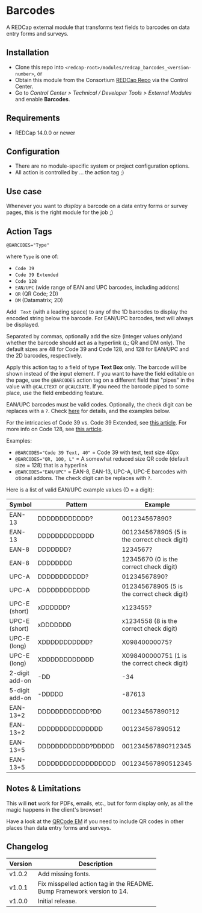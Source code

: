 # Barcodes

A REDCap external module that transforms text fields to barcodes on data entry forms and surveys.

## Installation

- Clone this repo into `<redcap-root>/modules/redcap_barcodes_<version-number>`, or
- Obtain this module from the Consortium [REDCap Repo](https://redcap.vanderbilt.edu/consortium/modules/index.php) via the Control Center.
- Go to _Control Center > Technical / Developer Tools > External Modules_ and enable **Barcodes**.

## Requirements

- REDCap 14.0.0 or newer

## Configuration

- There are no module-specific system or project configuration options.
- All action is controlled by ... the action tag ;)

## Use case

Whenever you want to _display_ a barcode on a data entry forms or survey pages, this is the right module for the job ;)


## Action Tags

`@BARCODES="Type"`

where `Type` is one of:
- `Code 39` 
- `Code 39 Extended` 
- `Code 128`
- `EAN/UPC` (wide range of EAN and UPC barcodes, including addons)
- `QR` (QR Code; 2D) 
- `DM` (Datamatrix; 2D)

Add ` Text` (with a leading space) to any of the 1D barcodes to display the encoded string below the barcode. For EAN/UPC barcodes, text will always be displayed.

Separated by commas, optionally add the size (integer values only)and whether the barcode should act as a hyperlink (`L`; QR and DM only). The default sizes are 48 for Code 39 and Code 128, and 128 for EAN/UPC and the 2D barcodes, respectively.

Apply this action tag to a field of type **Text Box** only. The barcode will be shown instead of the input element. If you want to have the field editable on the page, use the `@BARCODES` action tag on a different field that "pipes" in the value with `@CALCTEXT` or `@CALCDATE`. If you need the barcode piped to some place, use the field embedding feature.

EAN/UPC barcodes must be valid codes. Optionally, the check digit can be replaces with a `?`. Check [here](https://graphicore.github.io/librebarcode/documentation/ean13#ean13-encoder) for details, and the examples below.

For the intricacies of Code 39 vs. Code 39 Extended, see [this article](https://graphicore.github.io/librebarcode/documentation/code39.html). For more info on Code 128, see [this article](https://graphicore.github.io/librebarcode/documentation/code128.html).

Examples: 
- `@BARCODES="Code 39 Text, 40"` = Code 39 with text, text size 40px
- `@BARCODES="QR, 100, L"` = A somewhat reduced size QR code (default size = 128) that is a hyperlink
- `@BARCODES="EAN/UPC"` = EAN-8, EAN-13, UPC-A, UPC-E barcodes with otional addons. The check digit can be replaces with `?`. 

Here is a list of valid EAN/UPC example values (D = a digit):

Symbol | Pattern | Example
------ | ------- | -------
EAN-13 | DDDDDDDDDDDD? | 001234567890? 
EAN-13 | DDDDDDDDDDDDD | 0012345678905 (5 is the correct check digit)
EAN-8  | DDDDDDD? | 1234567?
EAN-8  | DDDDDDDD | 12345670 (0 is the correct check digit)
UPC-A  | DDDDDDDDDDD? | 01234567890? 
UPC-A  | DDDDDDDDDDDD | 012345678905 (5 is the correct check digit)
UPC-E (short) | xDDDDDD? | x123455?
UPC-E (short) | xDDDDDDD | x1234558 (8 is the correct check digit)
UPC-E (long) | XDDDDDDDDDDD? | X09840000075?
UPC-E (long) | XDDDDDDDDDDDD | X098400000751 (1 is the correct check digit)
2-digit add-on | -DD | -34
5-digit add-on | -DDDDD | -87613
EAN-13+2 | DDDDDDDDDDDD?DD | 001234567890?12 
EAN-13+2 | DDDDDDDDDDDDDDD | 001234567890512 
EAN-13+5 | DDDDDDDDDDDD?DDDDD | 001234567890?12345 
EAN-13+5 | DDDDDDDDDDDDDDDDDD | 001234567890512345 

## Notes & Limitations

This will **not** work for PDFs, emails, etc., but for form display only, as all the magic happens in the client's browser!

Have a look at the [QRCode EM](https://github.com/grezniczek/redcap-qrcode) if you need to include QR codes in other places than data entry forms and surveys.

## Changelog

Version | Description
------- | ------------------
v1.0.2  | Add missing fonts.
v1.0.1  | Fix misspelled action tag in the README.<br>Bump Framework version to 14.
v1.0.0  | Initial release.
